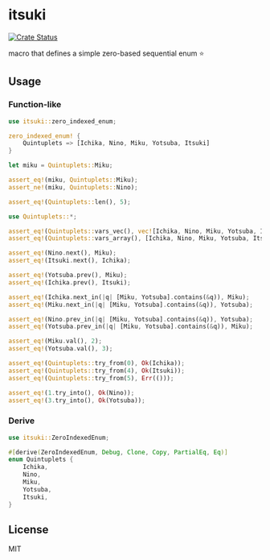 # itsuki

[![Crate Status](https://img.shields.io/crates/v/itsuki.svg)](https://crates.io/crates/itsuki)

macro that defines a simple zero-based sequential enum ⭐️

## Usage

### Function-like

```rs
use itsuki::zero_indexed_enum;

zero_indexed_enum! {
    Quintuplets => [Ichika, Nino, Miku, Yotsuba, Itsuki]
}

let miku = Quintuplets::Miku;

assert_eq!(miku, Quintuplets::Miku);
assert_ne!(miku, Quintuplets::Nino);

assert_eq!(Quintuplets::len(), 5);

use Quintuplets::*;

assert_eq!(Quintuplets::vars_vec(), vec![Ichika, Nino, Miku, Yotsuba, Itsuki]);
assert_eq!(Quintuplets::vars_array(), [Ichika, Nino, Miku, Yotsuba, Itsuki]);

assert_eq!(Nino.next(), Miku);
assert_eq!(Itsuki.next(), Ichika);

assert_eq!(Yotsuba.prev(), Miku);
assert_eq!(Ichika.prev(), Itsuki);

assert_eq!(Ichika.next_in(|q| [Miku, Yotsuba].contains(&q)), Miku);
assert_eq!(Miku.next_in(|q| [Miku, Yotsuba].contains(&q)), Yotsuba);

assert_eq!(Nino.prev_in(|q| [Miku, Yotsuba].contains(&q)), Yotsuba);
assert_eq!(Yotsuba.prev_in(|q| [Miku, Yotsuba].contains(&q)), Miku);

assert_eq!(Miku.val(), 2);
assert_eq!(Yotsuba.val(), 3);

assert_eq!(Quintuplets::try_from(0), Ok(Ichika));
assert_eq!(Quintuplets::try_from(4), Ok(Itsuki));
assert_eq!(Quintuplets::try_from(5), Err(()));

assert_eq!(1.try_into(), Ok(Nino));
assert_eq!(3.try_into(), Ok(Yotsuba));
```

### Derive

```rs
use itsuki::ZeroIndexedEnum;

#[derive(ZeroIndexedEnum, Debug, Clone, Copy, PartialEq, Eq)]
enum Quintuplets {
    Ichika,
    Nino,
    Miku,
    Yotsuba,
    Itsuki,
}
```

## License

MIT
